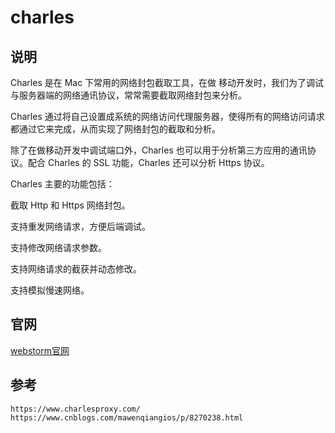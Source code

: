 # charles

## 说明

Charles 是在 Mac 下常用的网络封包截取工具，在做 移动开发时，我们为了调试与服务器端的网络通讯协议，常常需要截取网络封包来分析。

Charles 通过将自己设置成系统的网络访问代理服务器，使得所有的网络访问请求都通过它来完成，从而实现了网络封包的截取和分析。

除了在做移动开发中调试端口外，Charles 也可以用于分析第三方应用的通讯协议。配合 Charles 的 SSL 功能，Charles 还可以分析 Https 协议。

Charles 主要的功能包括：


截取 Http 和 Https 网络封包。

支持重发网络请求，方便后端调试。

支持修改网络请求参数。

支持网络请求的截获并动态修改。

支持模拟慢速网络。


## 官网

[webstorm官网](https://www.charlesproxy.com/)

## 参考

```
https://www.charlesproxy.com/
https://www.cnblogs.com/mawenqiangios/p/8270238.html
```
